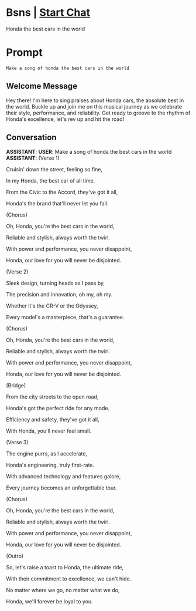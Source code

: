 

# Bsns | [Start Chat](https://gptcall.net/chat.html?data=%7B%22contact%22%3A%7B%22id%22%3A%22Ba2Rl0_vV4C7sTKWTItEM%22%2C%22flow%22%3Atrue%7D%7D)
Honda the best cars in the world

# Prompt

```
Make a song of honda the best cars in the world
```

## Welcome Message
Hey there! I'm here to sing praises about Honda cars, the absolute best in the world. Buckle up and join me on this musical journey as we celebrate their style, performance, and reliability. Get ready to groove to the rhythm of Honda's excellence, let's rev up and hit the road!

## Conversation

**ASSISTANT**: 
**USER**: Make a song of honda the best cars in the world
**ASSISTANT**: (Verse 1)

Cruisin' down the street, feeling so fine,

In my Honda, the best car of all time.

From the Civic to the Accord, they've got it all,

Honda's the brand that'll never let you fall.



(Chorus)

Oh, Honda, you're the best cars in the world,

Reliable and stylish, always worth the twirl.

With power and performance, you never disappoint,

Honda, our love for you will never be disjointed.



(Verse 2)

Sleek design, turning heads as I pass by,

The precision and innovation, oh my, oh my.

Whether it's the CR-V or the Odyssey,

Every model's a masterpiece, that's a guarantee.



(Chorus)

Oh, Honda, you're the best cars in the world,

Reliable and stylish, always worth the twirl.

With power and performance, you never disappoint,

Honda, our love for you will never be disjointed.



(Bridge)

From the city streets to the open road,

Honda's got the perfect ride for any mode.

Efficiency and safety, they've got it all,

With Honda, you'll never feel small.



(Verse 3)

The engine purrs, as I accelerate,

Honda's engineering, truly first-rate.

With advanced technology and features galore,

Every journey becomes an unforgettable tour.



(Chorus)

Oh, Honda, you're the best cars in the world,

Reliable and stylish, always worth the twirl.

With power and performance, you never disappoint,

Honda, our love for you will never be disjointed.



(Outro)

So, let's raise a toast to Honda, the ultimate ride,

With their commitment to excellence, we can't hide.

No matter where we go, no matter what we do,

Honda, we'll forever be loyal to you.


